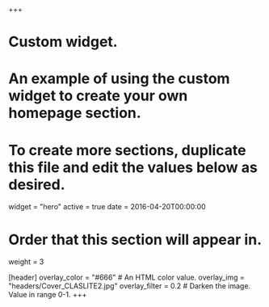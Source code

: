 +++
# Custom widget.
# An example of using the custom widget to create your own homepage section.
# To create more sections, duplicate this file and edit the values below as desired.
widget = "hero"
active = true
date = 2016-04-20T00:00:00



# Order that this section will appear in.
weight = 3

[header]
  overlay_color = "#666"  # An HTML color value.
  overlay_img = "headers/Cover_CLASLITE2.jpg"
  overlay_filter = 0.2 # Darken the image. Value in range 0-1.
+++

&nbsp;

&nbsp;

&nbsp;